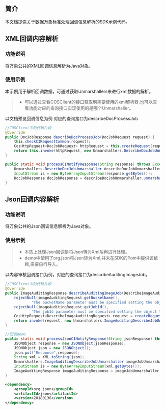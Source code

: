 
## 简介

本文档提供关于数据万象标准处理回调信息解析的SDK示例代码。

## XML回调内容解析

### 功能说明

将万象公共的XML回调信息解析为Java对象。

### 使用示例

本示例用于解析回调数据，可通过获取Unmarshallers来进行xml数据的解析。
> - 可以通过查看COSClient的接口获取到需要使用的xml解析器,也可以查看功能对应的查询接口实现使用的是哪个Unmarshaller。

以文档预览回调信息为例 对应的查询接口为describeDocProcessJob
```java
//COSClient中的代码片段
@Override
public DocJobResponse describeDocProcessJob(DocJobRequest request) {
    this.checkCIRequestCommon(request);
    CosHttpRequest<DocJobRequest> httpRequest = this.createRequest(request.getBucketName(), "/doc_jobs/" + request.getJobId(), request, HttpMethodName.GET);
    return this.invoke(httpRequest, new Unmarshallers.DescribeDocJobUnmarshaller());
}
```

```java
public static void processCINotifyResponse(String response) throws Exception {
    Unmarshallers.DescribeDocJobUnmarshaller describeDocJobUnmarshaller = new Unmarshallers.DescribeDocJobUnmarshaller();
    InputStream is = new ByteArrayInputStream(response.getBytes());
    DocJobResponse docJobResponse = describeDocJobUnmarshaller.unmarshall(is);
}
```

## Json回调内容解析

### 功能说明

将万象公共的Json回调信息解析为Java对象。

### 使用示例

> - 本质上处理Json回调是将Json转为Xml后再进行处理。
> - demo中使用了org.json将Json转为Xml,并未在SDK的Pom中提供该依赖,需要自行导入。

以内容审核回调接口为例，对应的查询接口为describeAuditingImageJob。

```java
//COSClient中的代码片段
@Override
public ImageAuditingResponse describeAuditingImageJob(DescribeImageAuditingRequest imageAuditingRequest) {
    rejectNull(imageAuditingRequest.getBucketName(),
            "The bucketName parameter must be specified setting the object tags");
    rejectNull(imageAuditingRequest.getJobId(),
            "The jobId parameter must be specified setting the object tags");
    CosHttpRequest<DescribeImageAuditingRequest> request = createRequest(imageAuditingRequest.getBucketName(), "/image/auditing/" + imageAuditingRequest.getJobId(), imageAuditingRequest, HttpMethodName.GET);
    return invoke(request, new Unmarshallers.ImageAuditingDescribeJobUnmarshaller());
}
```

```java
//回调demo
public static void processJsonCINotifyResponse(String jsonResponse) throws Exception {
    JSONObject response = new JSONObject(jsonResponse);
    JSONObject json = new JSONObject();
    json.put("Response",response);
    String xml = XML.toString(json);
    Unmarshallers.ImageAuditingDescribeJobUnmarshaller imageJobUnmarshaller = new Unmarshallers.ImageAuditingDescribeJobUnmarshaller();
    InputStream is = new ByteArrayInputStream(xml.getBytes());
    ImageAuditingResponse imageAuditingResponse = imageJobUnmarshaller.unmarshall(is);
}
```

```xml
<dependency>
    <groupId>org.json</groupId>
    <artifactId>json</artifactId>
    <version>20180130</version>
</dependency>
```
